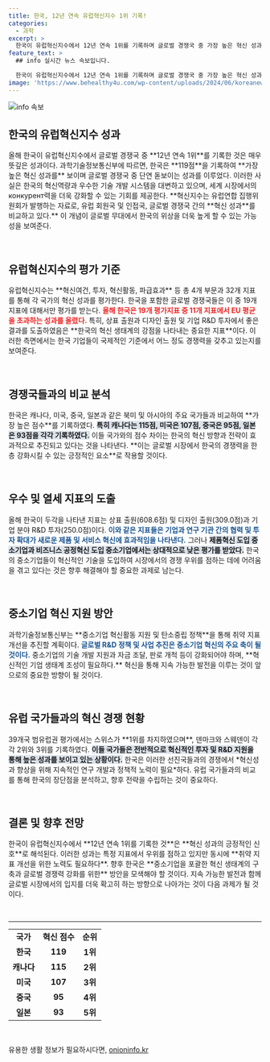 ```yaml
---
title: 한국, 12년 연속 유럽혁신지수 1위 기록!
categories:
  - 과학
excerpt: >
  한국이 유럽혁신지수에서 12년 연속 1위를 기록하며 글로벌 경쟁국 중 가장 높은 혁신 성과를 달성했습니다. 과기정통부는 지속 가능한 혁신을 위한 다양한 지원과 정책 추진을 예고합니다. 클릭해 더 알아보세요!
feature_text: >
  ## info 실시간 뉴스 속보입니다.

  한국이 유럽혁신지수에서 12년 연속 1위를 기록하며 글로벌 경쟁국 중 가장 높은 혁신 성과를 달성했습니다. 과기정통부는 지속 가능한 혁신을 위한 다양한 지원과 정책 추진을 예고합니다. 클릭해 더 알아보세요!
image: 'https://www.behealthy4u.com/wp-content/uploads/2024/06/koreanews.jpg'
---
```


<p><img src="https://www.behealthy4u.com/wp-content/uploads/2024/06/koreanews.jpg" alt="info 속보" /></p>

<h2 data-ke-size="size26">한국의 유럽혁신지수 성과</h2>

<p data-ke-size="size16">올해 한국이 유럽혁신지수에서 글로벌 경쟁국 중 **12년 연속 1위**를 기록한 것은 매우 뜻깊은 성과이다. 과학기술정보통신부에 따르면, 한국은 **119점**을 기록하여 **가장 높은 혁신 성과를** 보이며 글로벌 경쟁국 중 단연 돋보이는 성과를 이루었다. 이러한 사실은 한국의 혁신역량과 우수한 기술 개발 시스템을 대변하고 있으며, 세계 시장에서의 конкурент력을 더욱 강화할 수 있는 기회를 제공한다. **혁신지수는 유럽연합 집행위원회가 발행하는 자료로, 유럽 회원국 및 인접국, 글로벌 경쟁국 간의 **혁신 성과**를 비교하고 있다.** 이 개념이 글로벌 무대에서 한국의 위상을 더욱 높게 할 수 있는 가능성을 보여준다.</p>

<p data-ke-size="size16">&nbsp;</p>

<h2 data-ke-size="size26">유럽혁신지수의 평가 기준</h2>

<p data-ke-size="size16">유럽혁신지수는 **혁신여건, 투자, 혁신활동, 파급효과** 등 총 4개 부문과 32개 지표를 통해 각 국가의 혁신 성과를 평가한다. 한국을 포함한 글로벌 경쟁국들은 이 중 19개 지표에 대해서만 평가를 받는다. <b><span style="color: #ee2323;">올해 한국은 19개 평가지표 중 11개 지표에서 EU 평균을 초과하는 성과를 올렸다.</span></b> 특히, 상표 출원과 디자인 출원 및 기업 R&D 투자에서 좋은 결과를 도출하였음은 **한국의 혁신 생태계의 강점을 나타내는 중요한 지표**이다. 이러한 측면에서는 한국 기업들이 국제적인 기준에서 어느 정도 경쟁력을 갖추고 있는지를 보여준다.</p>

<p data-ke-size="size16">&nbsp;</p>

<h2 data-ke-size="size26">경쟁국들과의 비교 분석</h2>

<p data-ke-size="size16">한국은 캐나다, 미국, 중국, 일본과 같은 북미 및 아시아의 주요 국가들과 비교하여 **가장 높은 점수**를 기록하였다. <b><span style="background-color: #21538527;">특히 캐나다는 115점, 미국은 107점, 중국은 95점, 일본은 93점을 각각 기록하였다.</span></b> 이들 국가와의 점수 차이는 한국의 혁신 방향과 전략이 효과적으로 추진되고 있다는 것을 나타낸다. **이는 글로벌 시장에서 한국의 경쟁력을 한층 강화시킬 수 있는 긍정적인 요소**로 작용할 것이다.</p>

<p data-ke-size="size16">&nbsp;</p>

<h2 data-ke-size="size26">우수 및 열세 지표의 도출</h2>

<p data-ke-size="size16">올해 한국이 두각을 나타낸 지표는 상표 출원(608.6점) 및 디자인 출원(309.0점)과 기업 분야 R&D 투자(250.0점)이다. <b><span style="color: #1a5490;">이와 같은 지표들은 기업과 연구 기관 간의 협력 및 투자 확대가 새로운 제품 및 서비스 혁신에 효과적임을 나타낸다.</span></b> 그러나 <b><span style="background-color: #21538527;">제품혁신 도입 중소기업과 비즈니스 공정혁신 도입 중소기업에서는 상대적으로 낮은 평가를 받았다.</span></b> 한국의 중소기업들이 혁신적인 기술을 도입하여 시장에서의 경쟁 우위를 점하는 데에 어려움을 겪고 있다는 것은 향후 해결해야 할 중요한 과제로 남는다.</p>

<p data-ke-size="size16">&nbsp;</p>

<h2 data-ke-size="size26">중소기업 혁신 지원 방안</h2>

<p data-ke-size="size16">과학기술정보통신부는 **중소기업 혁신활동 지원 및 탄소중립 정책**을 통해 취약 지표 개선을 추진할 계획이다. <b><span style="color: #1a5490;">글로벌 R&D 정책 및 사업 추진은 중소기업 혁신의 주요 축이 될 것이다.</span></b> 중소기업의 기술 개발 지원과 자금 조달, 판로 개척 등이 강화되어야 하며, **혁신적인 기업 생태계 조성이 필요하다.** 혁신을 통해 지속 가능한 발전을 이루는 것이 앞으로의 중요한 방향이 될 것이다.</p>

<p data-ke-size="size16">&nbsp;</p>

<h2 data-ke-size="size26">유럽 국가들과의 혁신 경쟁 현황</h2>

<p data-ke-size="size16">39개국 범유럽권 평가에서는 스위스가 **1위를 차지하였으며**, 덴마크와 스웨덴이 각각 2위와 3위를 기록하였다. <b><span style="background-color: #21538527;">이들 국가들은 전반적으로 혁신적인 투자 및 R&D 지원을 통해 높은 성과를 보이고 있는 상황이다.</span></b> 한국은 이러한 선진국들과의 경쟁에서 *혁신성과 향상을 위해 지속적인 연구 개발과 정책적 노력이 필요*하다. 유럽 국가들과의 비교를 통해 한국의 장단점을 분석하고, 향후 전략을 수립하는 것이 중요하다.</p>

<p data-ke-size="size16">&nbsp;</p>

<h2 data-ke-size="size26">결론 및 향후 전망</h2>

<p data-ke-size="size16">한국이 유럽혁신지수에서 **12년 연속 1위를 기록한 것**은 **혁신 성과의 긍정적인 신호**로 해석된다. 이러한 성과는 특정 지표에서 우위를 점하고 있지만 동시에 **취약 지표 개선을 위한 노력도 필요하다**. 향후 한국은 **중소기업을 포괄한 혁신 생태계의 구축과 글로벌 경쟁력 강화를 위한** 방안을 모색해야 할 것이다. 지속 가능한 발전과 함께 글로벌 시장에서의 입지를 더욱 확고히 하는 방향으로 나아가는 것이 다음 과제가 될 것이다.</p>

<p data-ke-size="size16">&nbsp;</p>

<hr />

<table style="width: 100%; border-collapse: collapse; margin-top: 10px;">
    <tr>
        <td style="text-align: center; height: 17px;"><b>국가</b></td>
        <td style="text-align: center; height: 17px;"><b>혁신 점수</b></td>
        <td style="text-align: center; height: 17px;"><b>순위</b></td>
    </tr>
    <tr>
        <td style="text-align: center; height: 17px;"><b>한국</b></td>
        <td style="text-align: center; height: 17px;"><b>119</b></td>
        <td style="text-align: center; height: 17px;"><b>1위</b></td>
    </tr>
    <tr>
        <td style="text-align: center; height: 17px;"><b>캐나다</b></td>
        <td style="text-align: center; height: 17px;"><b>115</b></td>
        <td style="text-align: center; height: 17px;"><b>2위</b></td>
    </tr>
    <tr>
        <td style="text-align: center; height: 17px;"><b>미국</b></td>
        <td style="text-align: center; height: 17px;"><b>107</b></td>
        <td style="text-align: center; height: 17px;"><b>3위</b></td>
    </tr>
    <tr>
        <td style="text-align: center; height: 17px;"><b>중국</b></td>
        <td style="text-align: center; height: 17px;"><b>95</b></td>
        <td style="text-align: center; height: 17px;"><b>4위</b></td>
    </tr>
    <tr>
        <td style="text-align: center; height: 17px;"><b>일본</b></td>
        <td style="text-align: center; height: 17px;"><b>93</b></td>
        <td style="text-align: center; height: 17px;"><b>5위</b></td>
    </tr>
</table>

<p data-ke-size="size16">&nbsp;</p>
유용한 생활 정보가 필요하시다면, <a href="https://onioninfo.kr" rel="dofollow">onioninfo.kr</a>


